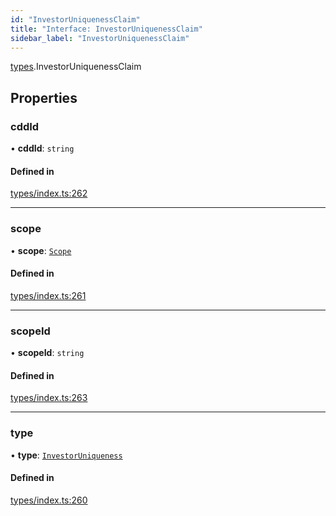 ```yaml
---
id: "InvestorUniquenessClaim"
title: "Interface: InvestorUniquenessClaim"
sidebar_label: "InvestorUniquenessClaim"
---
```


[types](../../../modules/Types/Types.md).InvestorUniquenessClaim

## Properties

### cddId

• **cddId**: `string`

#### Defined in

[types/index.ts:262](https://github.com/F-OBrien/polymesh-sdk/blob/012f1745/src/types/index.ts#L262)

___

### scope

• **scope**: [`Scope`](../Scope/Scope.md)

#### Defined in

[types/index.ts:261](https://github.com/F-OBrien/polymesh-sdk/blob/012f1745/src/types/index.ts#L261)

___

### scopeId

• **scopeId**: `string`

#### Defined in

[types/index.ts:263](https://github.com/F-OBrien/polymesh-sdk/blob/012f1745/src/types/index.ts#L263)

___

### type

• **type**: [`InvestorUniqueness`](../../../enums/Types/ClaimType/ClaimType.md#investoruniqueness)

#### Defined in

[types/index.ts:260](https://github.com/F-OBrien/polymesh-sdk/blob/012f1745/src/types/index.ts#L260)
